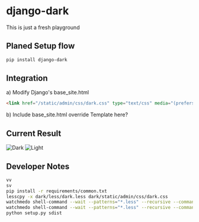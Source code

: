 # django-dark


This is just a fresh playground

## Planed Setup flow
```sh
pip install django-dark
```

## Integration

a) Modify Django's base_site.html

```html
<link href="/static/admin/css/dark.css" type="text/css" media="(prefers-color-scheme: dark)" rel="stylesheet">
```

b) Include base_site.html override Template here?

## Current Result

![Dark](https://github.com/contmp/django-dark/blob/master/demo/dark.png?raw=true)
![Light](https://github.com/contmp/django-dark/blob/master/demo/light.png?raw=true)


## Developer Notes

```sh
vv
sv
pip install -r requirements/common.txt
lesscpy -x dark/less/dark.less dark/static/admin/css/dark.css
watchmedo shell-command --wait --patterns="*.less" --recursive --command "lesscpy -x dark/less/dark.less dark/static/admin/css/dark.css"
watchmedo shell-command --wait --patterns="*.less" --recursive --command "lesscpy -x dark/less/dark.less dark/static/admin/css/dark.css && python manage.py collectstatic --noinput"
python setup.py sdist
```
